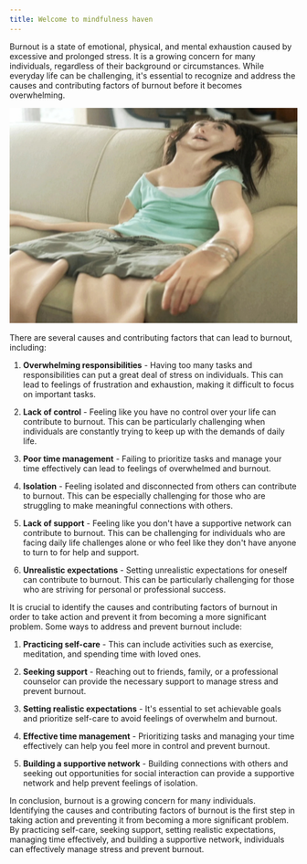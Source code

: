 ```yaml
---
title: Welcome to mindfulness haven
---
```

Burnout is a state of emotional, physical, and mental exhaustion caused by excessive and prolonged stress. It is a growing concern for many individuals, regardless of their background or circumstances. While everyday life can be challenging, it's essential to recognize and address the causes and contributing factors of burnout before it becomes overwhelming.

![Deflated girl](img/deflated_girl_on_weed.jpg)

There are several causes and contributing factors that can lead to burnout, including:

1. **Overwhelming responsibilities** - Having too many tasks and responsibilities can put a great deal of stress on individuals. This can lead to feelings of frustration and exhaustion, making it difficult to focus on important tasks.

2. **Lack of control** - Feeling like you have no control over your life can contribute to burnout. This can be particularly challenging when individuals are constantly trying to keep up with the demands of daily life.

3. **Poor time management** - Failing to prioritize tasks and manage your time effectively can lead to feelings of overwhelmed and burnout.

4. **Isolation** - Feeling isolated and disconnected from others can contribute to burnout. This can be especially challenging for those who are struggling to make meaningful connections with others.

5. **Lack of support** - Feeling like you don't have a supportive network can contribute to burnout. This can be challenging for individuals who are facing daily life challenges alone or who feel like they don't have anyone to turn to for help and support.

6. **Unrealistic expectations** - Setting unrealistic expectations for oneself can contribute to burnout. This can be particularly challenging for those who are striving for personal or professional success.

It is crucial to identify the causes and contributing factors of burnout in order to take action and prevent it from becoming a more significant problem. Some ways to address and prevent burnout include:

1. **Practicing self-care** - This can include activities such as exercise, meditation, and spending time with loved ones.

2. **Seeking support** - Reaching out to friends, family, or a professional counselor can provide the necessary support to manage stress and prevent burnout.

3. **Setting realistic expectations** - It's essential to set achievable goals and prioritize self-care to avoid feelings of overwhelm and burnout.

4. **Effective time management** - Prioritizing tasks and managing your time effectively can help you feel more in control and prevent burnout.

5. **Building a supportive network** - Building connections with others and seeking out opportunities for social interaction can provide a supportive network and help prevent feelings of isolation.

In conclusion, burnout is a growing concern for many individuals. Identifying the causes and contributing factors of burnout is the first step in taking action and preventing it from becoming a more significant problem. By practicing self-care, seeking support, setting realistic expectations, managing time effectively, and building a supportive network, individuals can effectively manage stress and prevent burnout.
